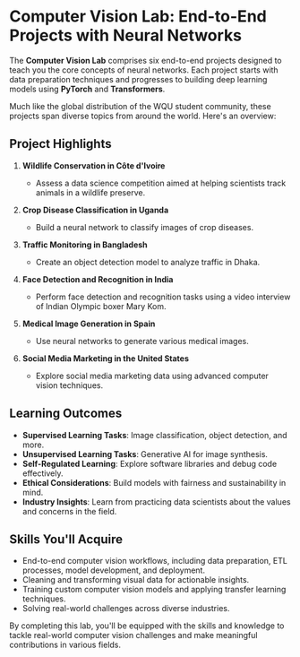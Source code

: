# Computer Vision Lab: End-to-End Projects with Neural Networks

The **Computer Vision Lab** comprises six end-to-end projects designed to teach you the core concepts of neural networks. Each project starts with data preparation techniques and progresses to building deep learning models using **PyTorch** and **Transformers**.

Much like the global distribution of the WQU student community, these projects span diverse topics from around the world. Here's an overview:

## Project Highlights

1. **Wildlife Conservation in Côte d'Ivoire**  
   - Assess a data science competition aimed at helping scientists track animals in a wildlife preserve.

2. **Crop Disease Classification in Uganda**  
   - Build a neural network to classify images of crop diseases.

3. **Traffic Monitoring in Bangladesh**  
   - Create an object detection model to analyze traffic in Dhaka.

4. **Face Detection and Recognition in India**  
   - Perform face detection and recognition tasks using a video interview of Indian Olympic boxer Mary Kom.

5. **Medical Image Generation in Spain**  
   - Use neural networks to generate various medical images.

6. **Social Media Marketing in the United States**  
   - Explore social media marketing data using advanced computer vision techniques.

## Learning Outcomes

- **Supervised Learning Tasks**: Image classification, object detection, and more.
- **Unsupervised Learning Tasks**: Generative AI for image synthesis.
- **Self-Regulated Learning**: Explore software libraries and debug code effectively.
- **Ethical Considerations**: Build models with fairness and sustainability in mind.
- **Industry Insights**: Learn from practicing data scientists about the values and concerns in the field.

## Skills You'll Acquire

- End-to-end computer vision workflows, including data preparation, ETL processes, model development, and deployment.
- Cleaning and transforming visual data for actionable insights.
- Training custom computer vision models and applying transfer learning techniques.
- Solving real-world challenges across diverse industries.

By completing this lab, you'll be equipped with the skills and knowledge to tackle real-world computer vision challenges and make meaningful contributions in various fields.

